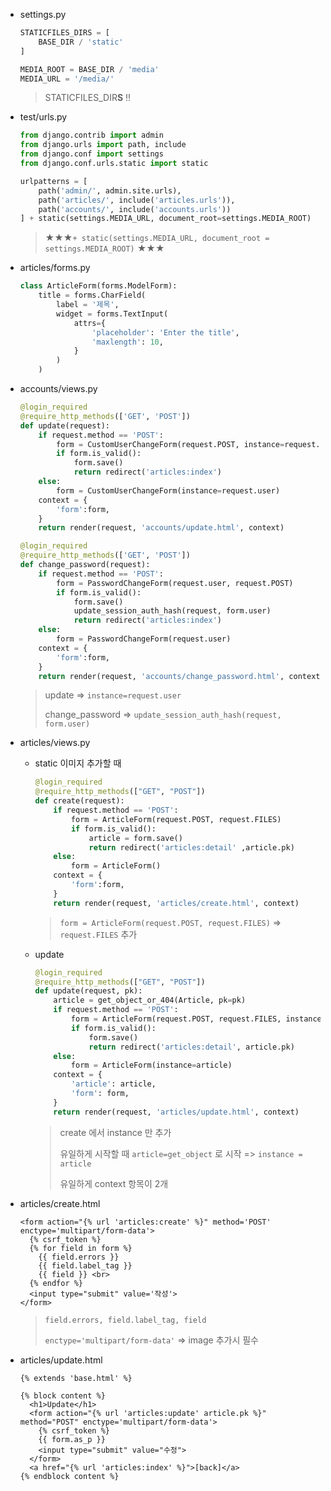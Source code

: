 * settings.py

  ```python
  STATICFILES_DIRS = [
      BASE_DIR / 'static'
  ]
  
  MEDIA_ROOT = BASE_DIR / 'media'
  MEDIA_URL = '/media/'
  ```

  > STATICFILES_DIR**S** !!

  

* test/urls.py

  ```python
  from django.contrib import admin
  from django.urls import path, include
  from django.conf import settings
  from django.conf.urls.static import static
  
  urlpatterns = [
      path('admin/', admin.site.urls),
      path('articles/', include('articles.urls')),
      path('accounts/', include('accounts.urls'))
  ] + static(settings.MEDIA_URL, document_root=settings.MEDIA_ROOT)
  ```

  > ★★★`+ static(settings.MEDIA_URL, document_root = settings.MEDIA_ROOT)` ★★★




* articles/forms.py

  ```python
  class ArticleForm(forms.ModelForm):
      title = forms.CharField(
          label = '제목',
          widget = forms.TextInput(
              attrs={
                  'placeholder': 'Enter the title',
                  'maxlength': 10,
              }
          )
      )
  ```



* accounts/views.py

  ```python
  @login_required
  @require_http_methods(['GET', 'POST'])
  def update(request):
      if request.method == 'POST':
          form = CustomUserChangeForm(request.POST, instance=request.user)
          if form.is_valid():
              form.save()
              return redirect('articles:index')
      else:
          form = CustomUserChangeForm(instance=request.user)
      context = {
          'form':form,
      }
      return render(request, 'accounts/update.html', context)
  
  @login_required
  @require_http_methods(['GET', 'POST'])
  def change_password(request):
      if request.method == 'POST':
          form = PasswordChangeForm(request.user, request.POST)
          if form.is_valid():
              form.save()
              update_session_auth_hash(request, form.user)
              return redirect('articles:index')
      else:
          form = PasswordChangeForm(request.user)
      context = {
          'form':form,
      }
      return render(request, 'accounts/change_password.html', context)
  ```

  > update => `instance=request.user`
  >
  > change_password => `update_session_auth_hash(request, form.user)`



* articles/views.py

  * static 이미지 추가할 때

    ```python
    @login_required
    @require_http_methods(["GET", "POST"])
    def create(request):
        if request.method == 'POST':
            form = ArticleForm(request.POST, request.FILES)
            if form.is_valid():
                article = form.save()
                return redirect('articles:detail' ,article.pk)
        else:
            form = ArticleForm()
        context = {
            'form':form,
        }
        return render(request, 'articles/create.html', context)
    ```

    > `form = ArticleForm(request.POST, request.FILES)` => `request.FILES` 추가

  * update

    ```python
    @login_required
    @require_http_methods(["GET", "POST"])
    def update(request, pk):
        article = get_object_or_404(Article, pk=pk)
        if request.method == 'POST':
            form = ArticleForm(request.POST, request.FILES, instance=article)
            if form.is_valid():
                form.save()
                return redirect('articles:detail', article.pk)
        else:
            form = ArticleForm(instance=article)
        context = {
            'article': article,
            'form': form,
        }
        return render(request, 'articles/update.html', context)
    ```

    > create 에서 instance 만 추가
    >
    > 유일하게 시작할 때 `article=get_object` 로 시작 => `instance = article`
    >
    > 유일하게 context 항목이 2개

  

* articles/create.html

  ```django
  <form action="{% url 'articles:create' %}" method='POST' enctype='multipart/form-data'>
    {% csrf_token %}
    {% for field in form %}
      {{ field.errors }}
      {{ field.label_tag }}
      {{ field }} <br>
    {% endfor %}
    <input type="submit" value='작성'>
  </form>
  ```

  > `field.errors, field.label_tag, field`
  >
  > `enctype='multipart/form-data'` => image 추가시 필수



* articles/update.html

  ```django
  {% extends 'base.html' %}
  
  {% block content %}
    <h1>Update</h1>
    <form action="{% url 'articles:update' article.pk %}" method="POST" enctype='multipart/form-data'>
      {% csrf_token %}
      {{ form.as_p }}
      <input type="submit" value="수정">
    </form>
    <a href="{% url 'articles:index' %}">[back]</a>
  {% endblock content %}
  ```

  

  